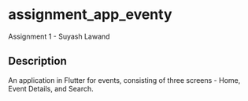 # assignment_app_eventy

Assignment 1 - Suyash Lawand

## Description

An application in Flutter for events, consisting of three screens - Home, Event Details, and Search. 
